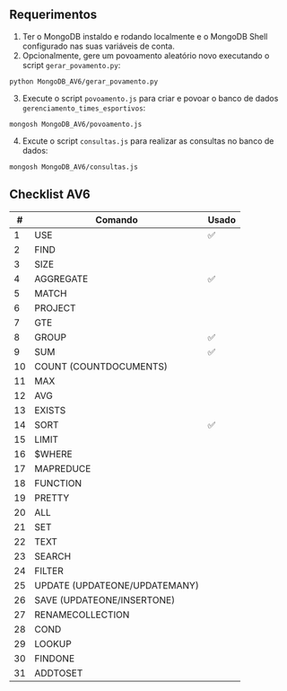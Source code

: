 ## Requerimentos

1. Ter o MongoDB instaldo e rodando localmente e o MongoDB Shell configurado nas suas variáveis de conta.
2. Opcionalmente, gere um povoamento aleatório novo executando o script `gerar_povamento.py`:

```
python MongoDB_AV6/gerar_povamento.py
```

3. Execute o script `povoamento.js` para criar e povoar o banco de dados `gerenciamento_times_esportivos`:

```
mongosh MongoDB_AV6/povoamento.js
```

4. Excute o script `consultas.js` para realizar as consultas no banco de dados:

```
mongosh MongoDB_AV6/consultas.js
```

## Checklist AV6

| #   | Comando                       | Usado |
| --- | ----------------------------- | ----- |
| 1   | USE                           | ✅    |
| 2   | FIND                          |       |
| 3   | SIZE                          |       |
| 4   | AGGREGATE                     | ✅    |
| 5   | MATCH                         |       |
| 6   | PROJECT                       |       |
| 7   | GTE                           |       |
| 8   | GROUP                         | ✅    |
| 9   | SUM                           | ✅    |
| 10  | COUNT (COUNTDOCUMENTS)        |       |
| 11  | MAX                           |       |
| 12  | AVG                           |       |
| 13  | EXISTS                        |       |
| 14  | SORT                          | ✅    |
| 15  | LIMIT                         |       |
| 16  | $WHERE                        |       |
| 17  | MAPREDUCE                     |       |
| 18  | FUNCTION                      |       |
| 19  | PRETTY                        |       |
| 20  | ALL                           |       |
| 21  | SET                           |       |
| 22  | TEXT                          |       |
| 23  | SEARCH                        |       |
| 24  | FILTER                        |       |
| 25  | UPDATE (UPDATEONE/UPDATEMANY) |       |
| 26  | SAVE (UPDATEONE/INSERTONE)    |       |
| 27  | RENAMECOLLECTION              |       |
| 28  | COND                          |       |
| 29  | LOOKUP                        |       |
| 30  | FINDONE                       |       |
| 31  | ADDTOSET                      |       |
